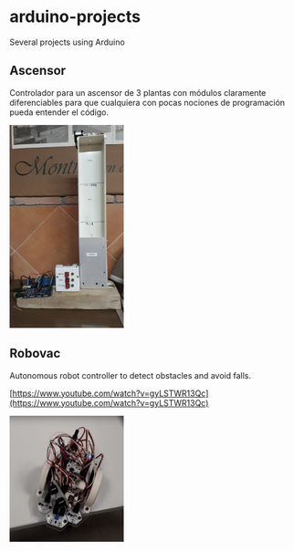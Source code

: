 # arduino-projects
Several projects using Arduino

## Ascensor

Controlador para un ascensor de 3 plantas con módulos claramente diferenciables para que cualquiera con pocas nociones de programación pueda entender el código.

<img src='images/ascensor.png' width='200'/>

## Robovac

Autonomous robot controller to detect obstacles and avoid falls.

[https://www.youtube.com/watch?v=gyLSTWR13Qc](https://www.youtube.com/watch?v=gyLSTWR13Qc)

<img src='images/robovac.png' width='200'/>

